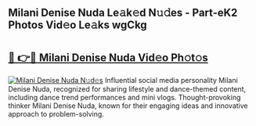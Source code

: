 ## Milani Denise Nuda Le𝚊k𝚎d N𝚞𝚍es - Part-eK2 Photos Vid𝚎o Le𝚊ks wgCkg

# <h2><a href="http://fbf6fyb.evod.top/?m=Milani+Denise+Nuda">🔗 👉🔴 Milani Denise Nuda Vid𝚎o Ph𝚘t𝚘s</a></h2>

[![Milani Denise Nuda N𝚞d𝚎s](https://i.imgur.com/8V9OHl7.gif)](http://fbf6fyb.evod.top/?m=Milani+Denise+Nuda)
Influential social media personality Milani Denise Nuda, recognized for sharing lifestyle and dance-themed content, including dance trend performances and mini vlogs. Thought-provoking thinker Milani Denise Nuda, known for their engaging ideas and innovative approach to problem-solving. 
